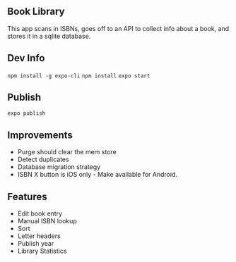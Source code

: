 Book Library
--------
This app scans in ISBNs, goes off to an API to collect info about a book, and stores it in a sqlite database.

Dev Info
--------
`npm install -g expo-cli`
`npm install`
`expo start`

Publish
-------
`expo publish`

Improvements
-----
* Purge should clear the mem store
* Detect duplicates
* Database migration strategy
* ISBN X button is iOS only - Make available for Android.

Features
------
* Edit book entry
* Manual ISBN lookup
* Sort
* Letter headers
* Publish year
* Library Statistics

